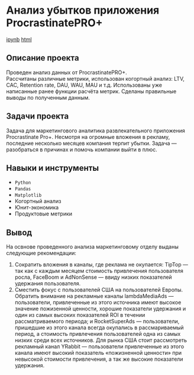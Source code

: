 # Анализ убытков приложения ProcrastinatePRO+
[ipynb](https://github.com/AgathaRemedy/Portfolio/blob/main/%D0%90%D0%BD%D0%B0%D0%BB%D0%B8%D0%B7%20%D1%83%D0%B1%D1%8B%D1%82%D0%BA%D0%BE%D0%B2%20%D0%BF%D1%80%D0%B8%D0%BB%D0%BE%D0%B6%D0%B5%D0%BD%D0%B8%D1%8F%20ProcrastinatePRO%2B/procrastinate_pro_app.ipynb) [html](https://github.com/AgathaRemedy/Portfolio/blob/main/%D0%90%D0%BD%D0%B0%D0%BB%D0%B8%D0%B7%20%D1%83%D0%B1%D1%8B%D1%82%D0%BA%D0%BE%D0%B2%20%D0%BF%D1%80%D0%B8%D0%BB%D0%BE%D0%B6%D0%B5%D0%BD%D0%B8%D1%8F%20ProcrastinatePRO%2B/procrastinate_pro_app.html)
## Описание проекта
Проведен анализ данных от ProcrastinatePRO+.  
Рассчитаны различные метрики, использован когортный анализ: LTV, CAC, Retention rate, DAU, WAU, MAU и т.д. Использованы уже написанные ранее функции расчёта метрик. Сделаны правильные выводы по полученным данным.

## Задачи проекта
Задача для маркетингового аналитика развлекательного приложения Procrastinate Pro+. Несмотря на огромные вложения в рекламу, последние несколько месяцев компания терпит убытки. Задача — разобраться в причинах и помочь компании выйти в плюс.

## Навыки и инструменты
- `Python`
- `Pandas`
- `Matplotlib`
- Когортный анализ
- Юнит-экономика
- Продуктовые метрики
  
  
## Вывод
На освнове проведенного анализа маркетинговому отделу выданы следующие рекомендации:
1. Сократить вложения в каналы, где реклама не окупается: TipTop — так как с каждым месяцем стоимость привлечения пользователя росла, FaceBoom и AdNonSense — ввиду низких показателей удержания пользователя.
2. Сместить фокус с пользователей США на пользователей Европы. Обратить внимание на рекламные каналы lambdaMediaAds — пользователи, привлеченные из этого источника имеют высокое значение пожизенной ценности, хорошие показатели удержания и один из самых высоких показателей ROI в течении рассматриваемого периода; и RocketSuperAds — пользователи, пришедшие из этого канала всегда окупались в рассмариваемый период, а стоимость привлечения пользователей одна из самых низких среди всех источников. Для рынка США стоит рассмотреть рекламный канал YRabbit — пользователи привлеченные из этого канала имеют высокий показатель «пожизненной ценности» при невысокой стоимости привлечения, а так же высокие показатели удержания.
